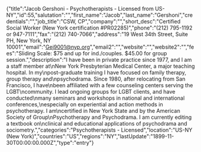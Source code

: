 {"title":"Jacob Gershoni - Psychotherapists - Licensed from US-NY","id":55,"salutation":"","first_name":"Jacob","last_name":"Gershoni","credentials":"","job_title":"CSW, CP","company":"","short_desc":"Certified Social Worker (New York certification #PR02285)","phone":"(212) 795-1192 or 947-7111","fax":"(212) 740-7066","address":"19 West 34th Street, Suite PH, New York, NY 10001","email":"Gej9001@nyp.org","email2":"","website":"","website2":"","fees":"Sliding Scale: $75 and up for ind./couples. $45.00 for group session.","description":"I have been in private practice since 1977, and I am a staff member at\nNew York Presbyterian Medical Center, a major teaching hospital. In my\npost-graduate training I have focused on family therapy, group therapy and\npsychodrama. Since 1980, after relocating from San Francisco, I have\nbeen affiliated with a few counseling centers serving the LGBT\ncommunity.  I lead ongoing groups for LGBT clients, and have conducted\nmany seminars and workshops in national and international conferences,\nespecially on experiential and action methods in psychotherapy. I am\ncertified in New York State and by the American Society of Group\nPsychotherapy and Psychodrama. I am currently editing a textbook on\nclinical and educational applications of psychodrama and sociometry.","categories":"Psychotherapists - Licensed","location":"US-NY (New York)","countries":"US","regions":"NY","lastUpdate":"1899-11-30T00:00:00.000Z","type":"entry"}
